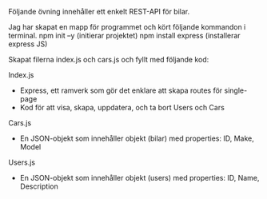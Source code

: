 Följande övning innehåller ett enkelt REST-API för bilar.

Jag har skapat en mapp för programmet och kört följande kommandon i terminal.
npm init –y (initierar projektet)
npm install express (installerar express JS)
    
Skapat filerna index.js och cars.js och fyllt med följande kod:

Index.js 
- Express, ett ramverk som gör det enklare att skapa routes för single-page
- Kod för att visa, skapa, uppdatera, och ta bort Users och Cars


Cars.js
- En JSON-objekt som innehåller objekt (bilar) med properties: ID, Make, Model

Users.js
- En JSON-objekt som innehåller objekt (users) med properties: ID, Name, Description
